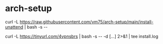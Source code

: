 # arch-setup

curl -L https://raw.githubusercontent.com/vm75/arch-setup/main/install-unattend | bash -s -- <args>

curl -L https://tinyurl.com/4vpnsbrs | bash -s -- -d <device> [...] 2>&1 | tee install.log